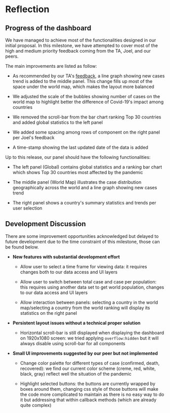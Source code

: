 # Reflection

## Progress of the dashboard

We have managed to achieve most of the functionalities designed in our initial proposal. In this milestone, we have attempted to cover most of the high and medium priority feedback coming from the TA, Joel, and our peers.

The main improvements are listed as follow:

-   As recommended by our TA's [feedback](https://github.com/UBC-MDS/DSCI_532_Group_12/issues/44), a line graph showing new cases trend is added to the middle panel. This change fills up most of the space under the world map, which makes the layout more balanced

-   We adjusted the scale of the bubbles showing number of cases on the world map to highlight better the difference of Covid-19's impact among countries

-   We removed the scroll-bar from the bar chart ranking Top 30 countries and added global statistics to the left panel

-   We added some spacing among rows of component on the right panel per Joel's feedback

-   A time-stamp showing the last updated date of the data is added

Up to this release, our panel should have the following functionalities:

-   The left panel (Global) contains global statistics and a ranking bar chart which shows Top 30 countries most affected by the pandemic

-   The middle panel (World Map) illustrates the case distribution geographically across the world and a line graph showing new cases trend

-   The right panel shows a country's summary statistics and trends per user selection

## Development Discussion 

There are some improvement opportunities acknowledged but delayed to future development due to the time constraint of this milestone, those can be found below.

-   **New features with substantial development effort**

    -   Allow user to select a time frame for viewing data: it requires changes both to our data access and UI layers

    -   Allow user to switch between total case and case per population: this requires using another data set to get world population, changes to our data access and UI layers

    -   Allow interaction between panels: selecting a country in the world map/selecting a country from the world ranking will display its statistics on the right panel

-   **Persistent layout issues without a technical proper solution**

    -   Horizontal scroll-bar is still displayed when displaying the dashboard on 1920x1080 screen: we tried applying `overflow:hidden` but it will always disable using scroll-bar for all components

-   **Small UI improvements suggested by our peer but not implemented**

    -   Change color palette for different types of case (confirmed, death, recovered): we find our current color scheme (creme, red, white, black, gray) reflect well the situation of the pandemic

    -   Highlight selected buttons: the buttons are currently wrapped by boxes around them, changing css style of those buttons will make the code more complicated to maintain as there is no easy way to do it but addressing that within callback methods (which are already quite complex)
